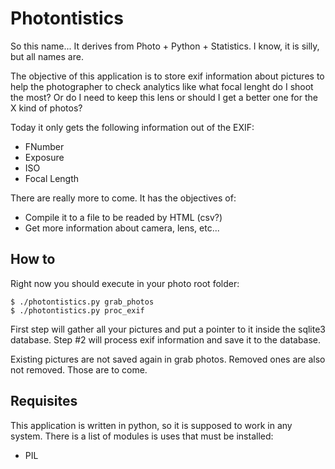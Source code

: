 # Photontistics

So this name... It derives from Photo + Python + Statistics. I know, it is
silly, but all names are.

The objective of this application is to store exif information about pictures
to help the photographer to check analytics like what focal lenght do I shoot
the most? Or do I need to keep this lens or should I get a better one for
the X kind of photos?

Today it only gets the following information out of the EXIF:

- FNumber
- Exposure
- ISO
- Focal Length

There are really more to come. It has the objectives of:

- Compile it to a file to be readed by HTML (csv?)
- Get more information about camera, lens, etc...


## How to

Right now you should execute in your photo root folder:

    $ ./photontistics.py grab_photos
    $ ./photontistics.py proc_exif

First step will gather all your pictures and put a pointer to it inside the
sqlite3 database. Step #2 will process exif information and save it to the
database.

Existing pictures are not saved again in grab photos. Removed ones are also
not removed. Those are to come.

## Requisites

This application is written in python, so it is supposed to work in any
system. There is a list of modules is uses that must be installed:

- PIL
